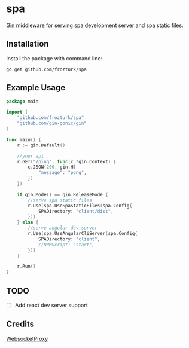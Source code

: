 # spa
[Gin](https://github.com/gin-gonic/gin) middleware for serving spa development server and spa static files.

## Installation
Install the package with command line:

    go get github.com/frozturk/spa

## Example Usage
```go
package main

import (
	"github.com/frozturk/spa"
	"github.com/gin-gonic/gin"
)

func main() {
	r := gin.Default()

	//your api
	r.GET("/ping", func(c *gin.Context) {
		c.JSON(200, gin.H{
			"message": "pong",
		})
	})

	if gin.Mode() == gin.ReleaseMode {
		//serve spa static files
		r.Use(spa.UseSpaStaticFiles(spa.Config{
			SPADirectory: "client/dist",
		}))
	} else {
		//serve angular dev server
		r.Use(spa.UseAngularCliServer(spa.Config{
			SPADirectory: "client",
 			//NPMScript: "start",
		}))
	}

	r.Run()
}
```
## TODO
- [ ] Add react dev server support
## Credits
[WebsocketProxy](github.com/koding/websocketproxy)
